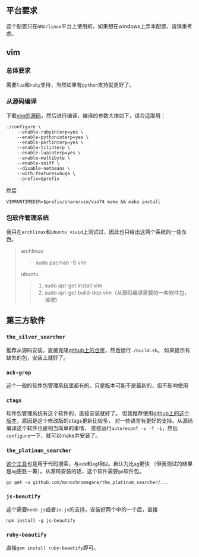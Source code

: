 ## 平台要求
这个配置只在`GNU/linux`平台上使用的，如果想在windows上弄本配置，请慎重考虑。
## vim
### 总体要求
需要`lua`和`ruby`支持，当然如果有`python`支持就更好了。
### 从源码编译
下载[vim的源码][1]，然后进行编译，编译的参数大体如下，请合适取用：
```shell
./configure \
    --enable-rubyinterp=yes \
    --enable-pythoninterp=yes \
    --enable-perlinterp=yes \
    --enable-tclinterp \
    --enable-luainterp=yes \
    --enable-multibyte \
    --enable-sniff \
    --disable-netbeans \
    --with-features=huge \
    --prefix=$prefix
```
然后
```shell
VIMRUNTIMEDIR=$prefix/share/vim/vim74 make && make install
```
### 包软件管理系统
我只在`archlinux`和`ubuntu vivid`上测试过，因此也只给出这两个系统的一些东西。
> archlinux
>> sudo pacman -S vim
>
> ubuntu
>> 1. sudo apt-get install vim
>> 2. sudo apt-get build-dep vim（从源码编译需要的一些软件包，_推荐_）

## 第三方软件
### `the_silver_searcher`
推荐从源码安装，直接克隆[github上的仓库][2]，然后运行`./build.sh`。
如果提示有缺失的包，安装上就好了。
### `ack-grep`
这个一般的软件包管理系统里都有的，只是版本可能不是最新的，但不影响使用
### `ctags`
软件包管理系统有这个软件的，直接安装就好了。
但我推荐使用[github上的这个版本][3]，原因是这个修改版的ctags更新比较多，
对一些语言有更好的支持。从源码编译这个软件也是相当简单的事情，
直接运行`autoreconf -v -f -i`，然后`configure`一下，就可以make并安装了。
### `the_platinum_searcher`
[这个工具][4]也是用于代码搜索，与`ack`和`ag`相似。自认为比`ag`更快
（但我测试的结果是`ag`更胜一筹）。从源码安装的话，这个软件需要`go`软件包。
```shell
go get -u github.com/monochromegane/the_platinum_searcher/...
```
### `js-beautify`
这个需要`node.js`或者`io.js`的支持，安装好两个中的一个后，直接
```shell
npm install -g js-beautify
```
### `ruby-beautify`
直接`gem install ruby-beautify`即可。

[1]: https://github.com/vim/vim
[2]: https://github.com/ggreer/the_silver_searcher
[3]: https://github.com/fishman/ctags
[4]: https://github.com/monochromegane/the_platinum_searcher
